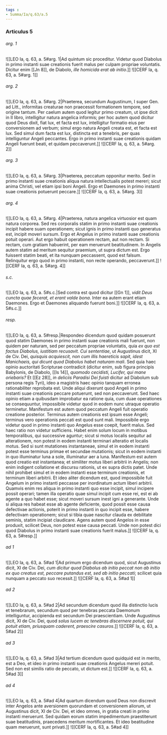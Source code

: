 ```yaml
---
tags : 
- Summa/Ia/q.63/a.5
---
```


### Articulus 5

###### arg. 1
![[LEO Ia, q. 63, a. 5#arg. 1|Ad quintum sic proceditur. Videtur quod Diabolus in primo instanti suae creationis fuerit malus per culpam propriae voluntatis. Dicitur enim [[Jn 8]], de Diabolo, *ille homicida erat ab initio*.]]
![[CERF Ia, q. 63, a. 5#arg. 1]]

###### arg. 2
![[LEO Ia, q. 63, a. 5#arg. 2|Praeterea, secundum Augustinum, I super Gen. ad Litt., informitas creaturae non praecessit formationem tempore, sed origine tantum. Per caelum autem quod legitur primo creatum, ut ipse dicit in II libro, intelligitur natura angelica informis; per hoc autem quod dicitur quod Deus dixit, fiat lux, et facta est lux, intelligitur formatio eius per conversionem ad verbum; simul ergo natura Angeli creata est, et facta est lux. Sed simul dum facta est lux, distincta est a tenebris, per quas intelliguntur Angeli peccantes. Ergo in primo instanti suae creationis quidam Angeli fuerunt beati, et quidam peccaverunt.]]
![[CERF Ia, q. 63, a. 5#arg. 2]]

###### arg. 3
![[LEO Ia, q. 63, a. 5#arg. 3|Praeterea, peccatum opponitur merito. Sed in primo instanti suae creationis aliqua natura intellectualis potest mereri; sicut anima Christi, vel etiam ipsi boni Angeli. Ergo et Daemones in primo instanti suae creationis potuerunt peccare.]]
![[CERF Ia, q. 63, a. 5#arg. 3]]

###### arg. 4
![[LEO Ia, q. 63, a. 5#arg. 4|Praeterea, natura angelica virtuosior est quam natura corporea. Sed res corporalis statim in primo instanti suae creationis incipit habere suam operationem; sicut ignis in primo instanti quo generatus est, incipit moveri sursum. Ergo et Angelus in primo instanti suae creationis potuit operari. Aut ergo habuit operationem rectam, aut non rectam. Si rectam, cum gratiam habuerint, per eam meruerunt beatitudinem. In Angelis autem statim ad meritum sequitur praemium, ut supra dictum est. Ergo fuissent statim beati, et ita nunquam peccassent, quod est falsum. Relinquitur ergo quod in primo instanti, non recte operando, peccaverunt.]]
![[CERF Ia, q. 63, a. 5#arg. 4]]

###### s.c.
![[LEO Ia, q. 63, a. 5#s.c.|Sed contra est quod dicitur [[Gn 1]], *vidit Deus cuncta quae fecerat, et erant valde bona*. Inter ea autem erant etiam Daemones. Ergo et Daemones aliquando fuerunt boni.]]
![[CERF Ia, q. 63, a. 5#s.c.]]

###### resp.
![[LEO Ia, q. 63, a. 5#resp.|Respondeo dicendum quod quidam posuerunt quod statim Daemones in primo instanti suae creationis mali fuerunt, non quidem per naturam, sed per peccatum propriae voluntatis, quia *ex quo est factus Diabolus, iustitiam recusavit. Cui sententiae*, ut Augustinus dicit, XI de Civ. Dei, *quisquis acquiescit, non cum illis haereticis sapit, idest Manichaeis, qui dicunt quod Diabolus habet naturam mali*. Sed quia haec opinio auctoritati Scripturae contradicit (dicitur enim, sub figura principis Babylonis, de Diabolo, [[Is 14]], *quomodo cecidisti, Lucifer, qui mane oriebaris?* Et [[Ez 28]], *in deliciis Paradisi Dei fuisti* dicitur ad Diabolum sub persona regis Tyri), ideo a magistris haec opinio tanquam erronea rationabiliter reprobata est. Unde aliqui dixerunt quod Angeli in primo instanti suae creationis peccare potuerunt, sed non peccaverunt. Sed haec opinio etiam a quibusdam improbatur ea ratione quia, cum duae operationes se consequuntur, impossibile videtur quod in eodem nunc utraque operatio terminetur. Manifestum est autem quod peccatum Angeli fuit operatio creatione posterior. Terminus autem creationis est ipsum esse Angeli; terminus vero operationis peccati est quod sunt mali. Impossibile ergo videtur quod in primo instanti quo Angelus esse coepit, fuerit malus. Sed haec ratio non videtur sufficiens. Habet enim solum locum in motibus temporalibus, qui successive aguntur; sicut si motus localis sequitur ad alterationem, non potest in eodem instanti terminari alteratio et localis motus. Sed si sunt mutationes instantaneae, simul et in eodem instanti potest esse terminus primae et secundae mutationis; sicut in eodem instanti in quo illuminatur luna a sole, illuminatur aer a luna. Manifestum est autem quod creatio est instantanea; et similiter motus liberi arbitrii in Angelis; non enim indigent collatione et discursu rationis, ut ex supra dictis patet. Unde nihil prohibet simul et in eodem instanti esse terminum creationis, et terminum liberi arbitrii. Et ideo aliter dicendum est, quod impossibile fuit Angelum in primo instanti peccasse per inordinatum actum liberi arbitrii. Quamvis enim res aliqua in primo instanti quo esse incipit, simul incipere possit operari; tamen illa operatio quae simul incipit cum esse rei, est ei ab agente a quo habet esse; sicut moveri sursum inest igni a generante. Unde si aliqua res habeat esse ab agente deficiente, quod possit esse causa defectivae actionis, poterit in primo instanti in quo incipit esse, habere defectivam operationem; sicut si tibia quae nascitur clauda ex debilitate seminis, statim incipiat claudicare. Agens autem quod Angelos in esse produxit, scilicet Deus, non potest esse causa peccati. Unde non potest dici quod Diabolus in primo instanti suae creationis fuerit malus.]]
![[CERF Ia, q. 63, a. 5#resp.]]

###### ad 1
![[LEO Ia, q. 63, a. 5#ad 1|Ad primum ergo dicendum quod, sicut Augustinus dicit, XI de Civ. Dei, *cum dicitur quod Diabolus ab initio peccat non ab initio ex quo creatus est, peccare putandus est, sed ab initio peccati*; scilicet quia nunquam a peccato suo recessit.]]
![[CERF Ia, q. 63, a. 5#ad 1]]

###### ad 2
![[LEO Ia, q. 63, a. 5#ad 2|Ad secundum dicendum quod illa distinctio lucis et tenebrarum, secundum quod per tenebras peccata Daemonum intelliguntur, accipienda est secundum Dei praescientiam. Unde Augustinus dicit, XI de Civ. Dei, quod *solus lucem ac tenebras discernere potuit, qui potuit etiam, priusquam caderent, praescire casuros*.]]
![[CERF Ia, q. 63, a. 5#ad 2]]

###### ad 3
![[LEO Ia, q. 63, a. 5#ad 3|Ad tertium dicendum quod quidquid est in merito, est a Deo, et ideo in primo instanti suae creationis Angelus mereri potuit. Sed non est similis ratio de peccato, ut dictum est.]]
![[CERF Ia, q. 63, a. 5#ad 3]]

###### ad 4
![[LEO Ia, q. 63, a. 5#ad 4|Ad quartum dicendum quod Deus non discrevit inter Angelos ante aversionem quorundam et conversionem aliorum, ut Augustinus dicit, XI de Civ. Dei, et ideo omnes, in gratia creati in primo instanti meruerunt. Sed quidam eorum statim impedimentum praestiterunt suae beatitudinis, praecedens meritum mortificantes. Et ideo beatitudine quam meruerunt, sunt privati.]]
![[CERF Ia, q. 63, a. 5#ad 4]]

